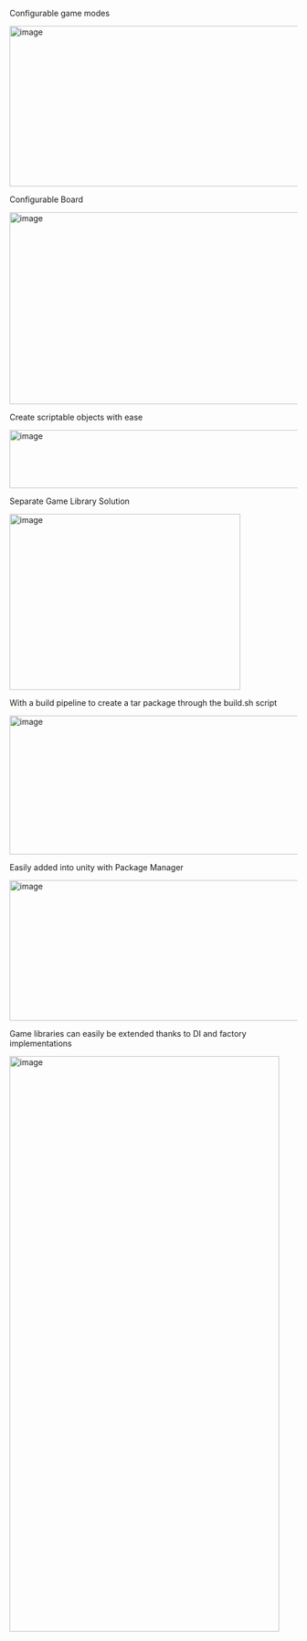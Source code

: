 Configurable game modes

<img width="734" height="281" alt="image" src="https://github.com/user-attachments/assets/3a71b67f-92db-479f-8ed2-ad0ebd623396" />

Configurable Board

<img width="730" height="336" alt="image" src="https://github.com/user-attachments/assets/455d128c-7b5d-4e67-9a3c-1ed4f0cce3d3" />

Create scriptable objects with ease

<img width="745" height="102" alt="image" src="https://github.com/user-attachments/assets/ccda9734-fc88-44cd-9726-49635266bd1d" />

Separate Game Library Solution

<img width="404" height="308" alt="image" src="https://github.com/user-attachments/assets/d4cef2ef-c128-41a1-9dc0-693c08f27e5a" />

With a build pipeline to create a tar package through the build.sh script

<img width="794" height="243" alt="image" src="https://github.com/user-attachments/assets/ef5e733a-2bd6-4f8b-9cfb-c349fbad254a" />

Easily added into unity with Package Manager

<img width="994" height="246" alt="image" src="https://github.com/user-attachments/assets/8858909e-d378-4e23-a5f7-5f48e4eff75f" />

Game libraries can easily be extended thanks to DI and factory implementations

<img width="472" height="1007" alt="image" src="https://github.com/user-attachments/assets/e93656df-48cc-47f1-be55-3a74bea35d4b" />
